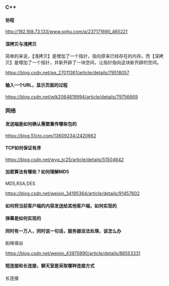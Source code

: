 ### C++

#### 协程

<http://192.168.73.133/www.sohu.com/a/237171690_465221>

#### 深拷贝与浅拷贝

简单的来说，【浅拷贝】是增加了一个指针，指向原来已经存在的内存。而【深拷贝】是增加了一个指针，并新开辟了一块空间，让指针指向这块新开辟的空间。

<https://blog.csdn.net/qq_27011361/article/details/79518057>

#### 输入一个URL，显示页面的过程

<https://blog.csdn.net/wlk2064819994/article/details/79756669>

### 网络

#### 发送端是如何确认需要重传哪些包的

<https://blog.51cto.com/13609234/2420662>

#### TCP如何保证有序

<https://blog.csdn.net/wyq_tc25/article/details/51504642>

#### 加密算法有哪些？如何理解MD5

MD5,RSA,DES

<https://blog.csdn.net/weixin_34195364/article/details/91457602>

#### 如何将当前客户端的内容发送给其他客户端，如何实现的

#### 弹幕是如何实现的

#### 同时有一万人，同时说一句话，服务器没法处理，该怎么办

削峰填谷

<https://blog.csdn.net/weixin_43970890/article/details/88553331>

#### 短连接和长连接，聊天室是采取哪种连接方式

长连接
